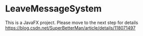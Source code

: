 # LeaveMessageSystem
This is a JavaFX project. Please move to the next step for details  https://blog.csdn.net/SuperBetterMan/article/details/118071497
